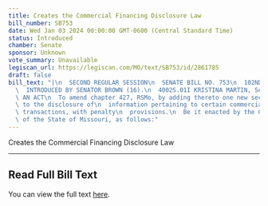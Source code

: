 ```yaml
---
title: Creates the Commercial Financing Disclosure Law
bill_number: SB753
date: Wed Jan 03 2024 00:00:00 GMT-0600 (Central Standard Time)
status: Introduced
chamber: Senate
sponsor: Unknown
vote_summary: Unavailable
legiscan_url: https://legiscan.com/MO/text/SB753/id/2861785
draft: false
bill_text: "|\n  SECOND REGULAR SESSION\n  SENATE BILL NO. 753\n  102ND GENERA L ASSEMBLY\n\
  \  INTRODUCED BY SENATOR BROWN (16).\n  4002S.01I KRISTINA MARTIN, Secretary\n \
  \ AN ACT\n  To amend chapter 427, RSMo, by adding thereto one new section relating\
  \ to the disclosure of\n  information pertaining to certain commercial financing\
  \ transactions, with penalty\n  provisions.\n  Be it enacted by the General Assembly\
  \ of the State of Missouri, as follows:"
---
```

Creates the Commercial Financing Disclosure Law

---

## Read Full Bill Text

You can view the full text [here](https://legiscan.com/MO/text/SB753/id/2861785).
